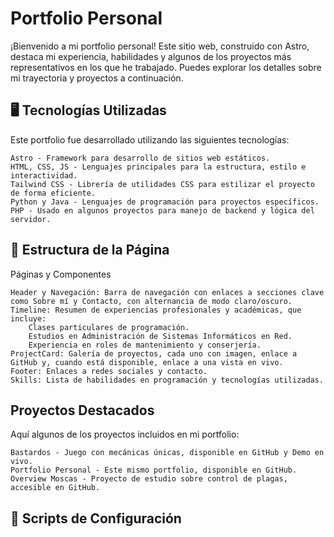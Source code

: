 # Portfolio Personal

¡Bienvenido a mi portfolio personal! Este sitio web, construido con Astro, destaca mi experiencia, habilidades y algunos de los proyectos más representativos en los que he trabajado. Puedes explorar los detalles sobre mi trayectoria y proyectos a continuación.
## 🖥️ Tecnologías Utilizadas

Este portfolio fue desarrollado utilizando las siguientes tecnologías:

    Astro - Framework para desarrollo de sitios web estáticos.
    HTML, CSS, JS - Lenguajes principales para la estructura, estilo e interactividad.
    Tailwind CSS - Librería de utilidades CSS para estilizar el proyecto de forma eficiente.
    Python y Java - Lenguajes de programación para proyectos específicos.
    PHP - Usado en algunos proyectos para manejo de backend y lógica del servidor.

## 🚀 Estructura de la Página
Páginas y Componentes

    Header y Navegación: Barra de navegación con enlaces a secciones clave como Sobre mí y Contacto, con alternancia de modo claro/oscuro.
    Timeline: Resumen de experiencias profesionales y académicas, que incluye:
        Clases particulares de programación.
        Estudios en Administración de Sistemas Informáticos en Red.
        Experiencia en roles de mantenimiento y conserjería.
    ProjectCard: Galería de proyectos, cada uno con imagen, enlace a GitHub y, cuando está disponible, enlace a una vista en vivo.
    Footer: Enlaces a redes sociales y contacto.
    Skills: Lista de habilidades en programación y tecnologías utilizadas.

## Proyectos Destacados

Aquí algunos de los proyectos incluidos en mi portfolio:

    Bastardos - Juego con mecánicas únicas, disponible en GitHub y Demo en vivo.
    Portfolio Personal - Este mismo portfolio, disponible en GitHub.
    Overview Moscas - Proyecto de estudio sobre control de plagas, accesible en GitHub.

## 📜 Scripts de Configuración
